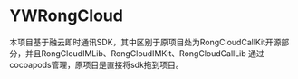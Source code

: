 # YWRongCloud
本项目基于融云即时通讯SDK，其中区别于原项目处为RongCloudCallKit开源部分，并且RongCloudIMLib、RongCloudIMKit、RongCloudCallLib
通过cocoapods管理，原项目是直接将sdk拖到项目。
